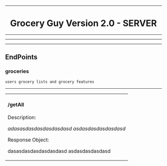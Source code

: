 
----

<h1 align="center"> Grocery Guy Version 2.0 - SERVER </h1>

----
----
----

## EndPoints


### groceries

```
users grocery lists and grocery features
```

----

 
<table><tr><td>
 
#### /getAll
 
 Description:

_adasasdasdasdasdasdasd
asdasdasdasdasdasd_

 Response Object:

dasasdasdasdasdasdasd
asdasdasdasdasd
</td></tr></table>
